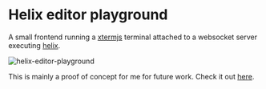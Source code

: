 # Helix editor playground
A small frontend running a [xtermjs](https://xtermjs.org/) terminal attached to a websocket server executing [helix](https://helix-editor.com).

![helix-editor-playground](https://s12.gifyu.com/images/SuIeD.gif)

This is mainly a proof of concept for me for future work. Check it out [here](https://tomgroenwoldt.github.io/helix-editor-playground/).
